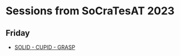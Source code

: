 # Sessions from SoCraTesAT 2023

## Friday

* [SOLID - CUPID - GRASP](./solid-cupid-grasp/solid-cupid-grasp.md)
